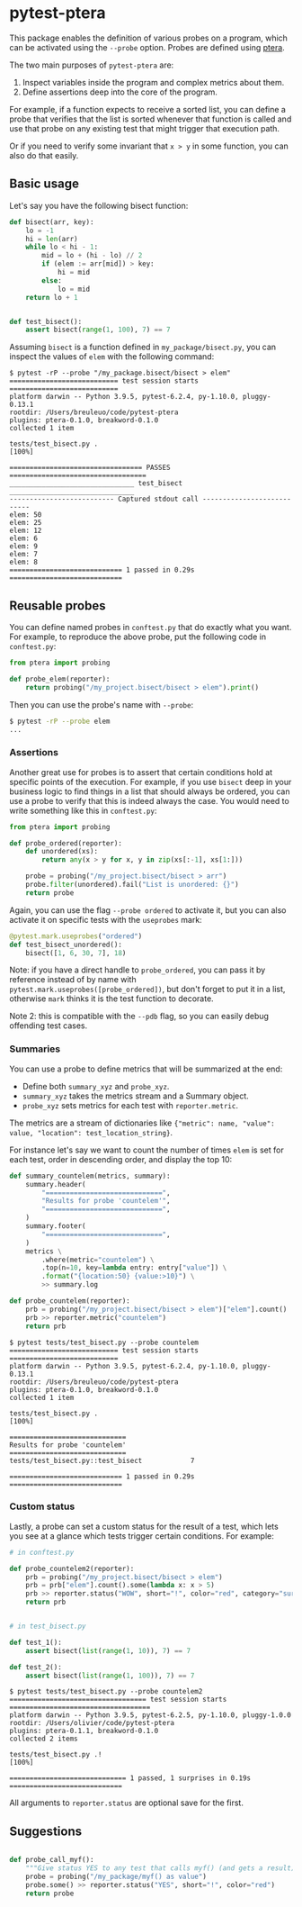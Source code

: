 
# pytest-ptera

This package enables the definition of various probes on a program, which can be activated using the `--probe` option. Probes are defined using [ptera](https://github.com/breuleux/ptera).

The two main purposes of `pytest-ptera` are:

1. Inspect variables inside the program and complex metrics about them.
2. Define assertions deep into the core of the program.

For example, if a function expects to receive a sorted list, you can define a probe that verifies that the list is sorted whenever that function is called and use that probe on any existing test that might trigger that execution path.

Or if you need to verify some invariant that `x > y` in some function, you can also do that easily.


## Basic usage


Let's say you have the following bisect function:


```python
def bisect(arr, key):
    lo = -1
    hi = len(arr)
    while lo < hi - 1:
        mid = lo + (hi - lo) // 2
        if (elem := arr[mid]) > key:
            hi = mid
        else:
            lo = mid
    return lo + 1


def test_bisect():
    assert bisect(range(1, 100), 7) == 7
```


Assuming `bisect` is a function defined in `my_package/bisect.py`, you can inspect the values of `elem` with the following command:


```
$ pytest -rP --probe "/my_package.bisect/bisect > elem"
=========================== test session starts ===========================
platform darwin -- Python 3.9.5, pytest-6.2.4, py-1.10.0, pluggy-0.13.1
rootdir: /Users/breuleuo/code/pytest-ptera
plugins: ptera-0.1.0, breakword-0.1.0
collected 1 item

tests/test_bisect.py .                                              [100%]

================================= PASSES ==================================
_______________________________ test_bisect _______________________________
-------------------------- Captured stdout call ---------------------------
elem: 50
elem: 25
elem: 12
elem: 6
elem: 9
elem: 7
elem: 8
============================ 1 passed in 0.29s ============================
```


## Reusable probes

You can define named probes in `conftest.py` that do exactly what you want. For example, to reproduce the above probe, put the following code in `conftest.py`:


```python
from ptera import probing

def probe_elem(reporter):
    return probing("/my_project.bisect/bisect > elem").print()
```

Then you can use the probe's name with `--probe`:

```bash
$ pytest -rP --probe elem
...
```


### Assertions

Another great use for probes is to assert that certain conditions hold at specific points of the execution. For example, if you use `bisect` deep in your business logic to find things in a list that should always be ordered, you can use a probe to verify that this is indeed always the case. You would need to write something like this in `conftest.py`:

```python
from ptera import probing

def probe_ordered(reporter):
    def unordered(xs):
        return any(x > y for x, y in zip(xs[:-1], xs[1:]))

    probe = probing("/my_project.bisect/bisect > arr")
    probe.filter(unordered).fail("List is unordered: {}")
    return probe
```

Again, you can use the flag `--probe ordered` to activate it, but you can also activate it on specific tests with the `useprobes` mark:


```python
@pytest.mark.useprobes("ordered")
def test_bisect_unordered():
    bisect([1, 6, 30, 7], 18)
```

Note: if you have a direct handle to `probe_ordered`, you can pass it by reference instead of by name with `pytest.mark.useprobes([probe_ordered])`, but don't forget to put it in a list, otherwise `mark` thinks it is the test function to decorate.

Note 2: this is compatible with the `--pdb` flag, so you can easily debug offending test cases.


### Summaries

You can use a probe to define metrics that will be summarized at the end:

* Define both `summary_xyz` and `probe_xyz`.
* `summary_xyz` takes the metrics stream and a Summary object.
* `probe_xyz` sets metrics for each test with `reporter.metric`.

The metrics are a stream of dictionaries like `{"metric": name, "value": value, "location": test_location_string}`.

For instance let's say we want to count the number of times `elem` is set for each test, order in descending order, and display the top 10:

```python
def summary_countelem(metrics, summary):
    summary.header(
        "=============================",
        "Results for probe 'countelem'",
        "=============================",
    )
    summary.footer(
        "=============================",
    )
    metrics \
        .where(metric="countelem") \
        .top(n=10, key=lambda entry: entry["value"]) \
        .format("{location:50} {value:>10}") \
        >> summary.log

def probe_countelem(reporter):
    prb = probing("/my_project.bisect/bisect > elem")["elem"].count()
    prb >> reporter.metric("countelem")
    return prb
```

```
$ pytest tests/test_bisect.py --probe countelem
=========================== test session starts ===========================
platform darwin -- Python 3.9.5, pytest-6.2.4, py-1.10.0, pluggy-0.13.1
rootdir: /Users/breuleuo/code/pytest-ptera
plugins: ptera-0.1.0, breakword-0.1.0
collected 1 item

tests/test_bisect.py .                                              [100%]

=============================
Results for probe 'countelem'
=============================
tests/test_bisect.py::test_bisect            7

============================ 1 passed in 0.29s ============================
```


### Custom status

Lastly, a probe can set a custom status for the result of a test, which lets you see at a glance which tests trigger certain conditions. For example:

```python
# in conftest.py

def probe_countelem2(reporter):
    prb = probing("/my_project.bisect/bisect > elem")
    prb = prb["elem"].count().some(lambda x: x > 5)
    prb >> reporter.status("WOW", short="!", color="red", category="surprises")
    return prb


# in test_bisect.py

def test_1():
    assert bisect(list(range(1, 10)), 7) == 7

def test_2():
    assert bisect(list(range(1, 100)), 7) == 7
```

```
$ pytest tests/test_bisect.py --probe countelem2
================================== test session starts ===================================
platform darwin -- Python 3.9.5, pytest-6.2.5, py-1.10.0, pluggy-1.0.0
rootdir: /Users/olivier/code/pytest-ptera
plugins: ptera-0.1.1, breakword-0.1.0
collected 2 items

tests/test_bisect.py .!                                                            [100%]

============================= 1 passed, 1 surprises in 0.19s ============================
```

All arguments to `reporter.status` are optional save for the first.


## Suggestions

```python

def probe_call_myf():
    """Give status YES to any test that calls myf() (and gets a result)."""
    probe = probing("/my_package/myf() as value")
    probe.some() >> reporter.status("YES", short="!", color="red")
    return probe

```

